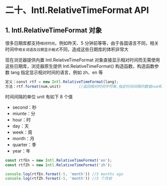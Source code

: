 # 二十、Intl.RelativeTimeFormat API

## 1. Intl.RelativeTimeFormat 对象

很多日期库都支持`相对时间`，例如昨天、5 分钟前等等，由于各国语言不同，相关时间中`相关词语及日期显示格式`不同，造成这些日期库的体积非常大

现在浏览器提供内置 Intl.RelativeTimeFormat 对象直接显示相对时间而无需使用这些日期库，浏览器原生提供 Intl.RelativeTimeFormat() 构造函数，构造函数参数 lang 指定显示相对时间的语言，例如 zh、en 等

```js
定义：const rtf = new Intl.RelativeTimeFormat(lang);
方法：rtf.format(num,unit)        //返回相对时间字符串,指定时间间隔的数值num和单位unit
```

时间间隔的单位 unit 有如下 8 个值

* second：秒
* miunte：分
* hour：时
* day：天
* week：周
* month：月
* quarter：季
* year：年

```js
const rtfEn = new Intl.RelativeTimeFormat('en');
const rtfZh = new Intl.RelativeTimeFormat('zh');

console.log(rtfEn.format(-5, 'month')) //5 months ago
console.log(rtfZh.format(-5, 'month')) //5 个月前
```
